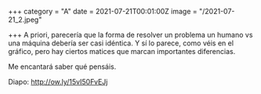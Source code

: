 +++
category = "A"
date = 2021-07-21T00:01:00Z
image = "/2021-07-21_2.jpeg"

+++
A priori, parecería que la forma de resolver un problema un humano vs una máquina debería ser casi idéntica. Y sí lo parece, como véis en el gráfico, pero hay ciertos matices que marcan importantes diferencias.   
  
Me encantará saber qué pensáis.   
  
Diapo: http://ow.ly/15vI50FvEJj